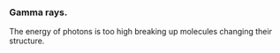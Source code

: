
### Gamma rays. 
The energy of photons is too high breaking up molecules changing their structure. 

